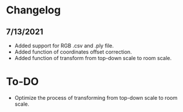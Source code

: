# Changelog

## 7/13/2021
- Added support for RGB .csv and .ply file.
- Added function of coordinates offset correction.
- Added function of transform from top-down scale to room scale. 

# To-DO
- Optimize the process of transforming from top-down scale to room scale. 